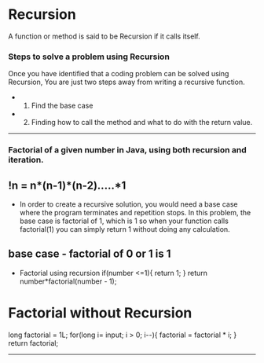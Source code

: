 


<div id="header" display="flex" >
<h1> Recursion</h1>
A function or method is said to be Recursion if it calls itself.
</div>

### Steps to solve a problem using Recursion
<p> Once you have identified that a coding problem can be solved using Recursion, You are just two steps away from writing a recursive function.<p>

- 1.  Find the base case
- 2.  Finding how to call the method and what to do with the return value.
- -----------------------------------------------------------------------
### Factorial of a given number in Java, using both recursion and iteration.
## !n = n*(n-1)*(n-2).....*1

- In order to create a recursive solution, you would need a base case where the program terminates and repetition stops.  In this problem, the base case is factorial of 1, which is 1 so when your function calls factorial(1) you can simply return 1 without doing any calculation. 

## base case - factorial of 0 or 1 is 1 
- Factorial using recursion
if(number <=1){ return 1; } 
return number*factorial(number - 1);

# Factorial without Recursion
long factorial = 1L; 
for(long i= input; i > 0; i--){ 
    factorial = factorial * i; 
    }
     return factorial;
- -----------------------------------------------------------------------
